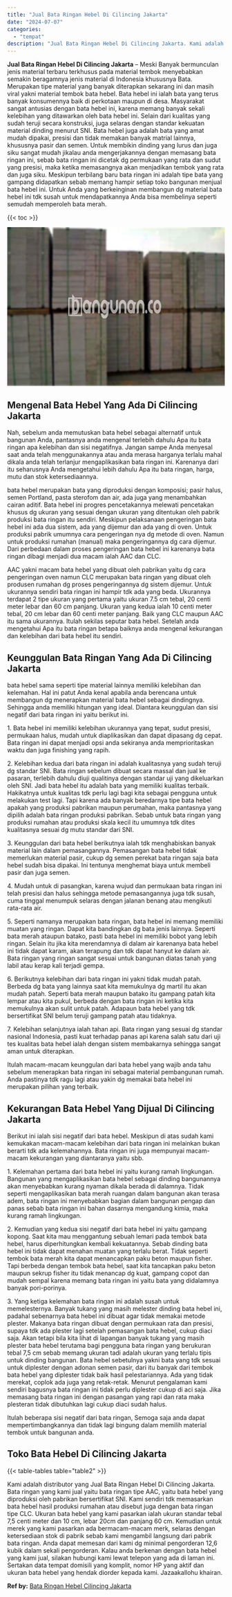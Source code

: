 ```yaml
---
title: "Jual Bata Ringan Hebel Di Cilincing Jakarta"
date: "2024-07-07"
categories: 
  - "tempat"
description: "Jual Bata Ringan Hebel Di Cilincing Jakarta. Kami adalah distributor yang Jual Bata Ringan Hebel Di Cilincing Jakarta. Bata ringan yang kami jual yaitu bata..."
---
```


**Jual Bata Ringan Hebel Di Cilincing Jakarta** – Meski Banyak bermunculan jenis material terbaru terkhusus pada material tembok menyebabkan semakin beragamnya jenis material di Indonesia khususnya Bata. Merupakan tipe material yang banyak diterapkan sekarang ini dan masih viral yakni material tembok bata hebel. Bata hebel ini ialah bata yang terus banyak konsumennya baik di perkotaan maupun di desa. Masyarakat sangat antusias dengan bata hebel ini, karena memang banyak sekali kelebihan yang ditawarkan oleh bata hebel ini. Selain dari kualitas yang sudah teruji secara konstruksi, juga selaras dengan standar kekuatan material dinding menurut SNI. Bata hebel juga adalah bata yang amat mudah dipakai, presisi dan tidak memakan banyak matrial lainnya, khususnya pasir dan semen. Untuk membikin dinding yang lurus dan juga siku sangat mudah jikalau anda mengerjakannya dengan memasang bata ringan ini, sebab bata ringan ini dicetak dg permukaan yang rata dan sudut yang presisi, maka ketika memasangnya akan menjadikan tembok yang rata dan juga siku. Meskipun terbilang baru bata ringan ini adalah tipe bata yang gampang didapatkan sebab memang hampir setiap toko bangunan menjual bata hebel ini. Untuk Anda yang berkeinginan membangun dg material bata hebel ini tdk susah untuk mendapatkannya Anda bisa membelinya seperti semudah memperoleh bata merah.

{{< toc >}}

![Jual Bata Ringan Hebel Di Cilincing Jakarta](/images/jual-hebel-murah-21.png)

## Mengenal Bata Hebel Yang Ada Di Cilincing Jakarta

Nah, sebelum anda memutuskan bata hebel sebagai alternatif untuk bangunan Anda, pantasnya anda mengenal terlebih dahulu Apa itu bata ringan apa kelebihan dan sisi negatifnya. Jangan sampe Anda menyesal saat anda telah menggunakannya atau anda merasa harganya terlalu mahal dikala anda telah terlanjur mengaplikasikan bata ringan ini. Karenanya dari itu seharusnya Anda mengetahui lebih dahulu Apa itu bata ringan, harga, mutu dan stok ketersediaannya.

bata hebel merupakan bata yang diproduksi dengan komposisi; pasir halus, semen Portland, pasta sterofom dan air, ada juga yang menambahkan cairan aditif. Bata hebel ini progres pencetakannya melewati pencetakan khusus dg ukuran yang sesuai dengan ukuran yang ditentukan oleh pabrik produksi bata ringan itu sendiri. Meskipun pelaksanaan pengeringan bata hebel ini ada dua sistem, ada yang dijemur dan ada yang di oven. Untuk produksi pabrik umumnya cara pengeringan nya dg metode di oven. Namun untuk produksi rumahan (manual) maka pengeringannya dg cara dijemur. Dari perbedaan dalam proses pengeringan bata hebel ini karenanya bata ringan dibagi menjadi dua macam ialah AAC dan CLC.

AAC yakni macam bata hebel yang dibuat oleh pabrikan yaitu dg cara pengeringan oven namun CLC merupakan bata ringan yang dibuat oleh produsen rumahan dg proses pengeringannya dg sistem dijemur. Untuk ukurannya sendiri bata ringan ini hampir tdk ada yang beda. Ukurannya terdapat 2 tipe ukuran yang pertama yaitu ukuran 7.5 cm tebal, 20 centi meter lebar dan 60 cm panjang. Ukuran yang kedua ialah 10 centi meter tebal, 20 cm lebar dan 60 centi meter panjang. Baik yang CLC maupun AAC itu sama ukurannya. Itulah sekilas seputar bata hebel. Setelah anda mengetahui Apa itu bata ringan betapa baiknya anda mengenal kekurangan dan kelebihan dari bata hebel itu sendiri.

## Keunggulan Bata Ringan Yang Ada Di Cilincing Jakarta

bata hebel sama seperti tipe material lainnya memiliki kelebihan dan kelemahan. Hal ini patut Anda kenal apabila anda berencana untuk membangun dg menerapkan material bata hebel sebagai dindingnya. Sehingga anda memiliki hitungan yang ideal. Diantara keunggulan dan sisi negatif dari bata ringan ini yaitu berikut ini.

1\. Bata hebel ini memiliki kelebihan ukurannya yang tepat, sudut presisi, permukaan halus, mudah untuk diaplikasikan dan dapat dipasang dg cepat. Bata ringan ini dapat menjadi opsi anda sekiranya anda memprioritaskan waktu dan juga finishing yang rapih.

2\. Kelebihan kedua dari bata ringan ini adalah kualitasnya yang sudah teruji dg standar SNI. Bata ringan sebelum dibuat secara massal dan jual ke pasaran, terlebih dahulu diuji qualitinya dengan standar uji yang dikeluarkan oleh SNI. Jadi bata hebel itu adalah bata yang memiliki kualitas terbaik. Hakikatnya untuk kualitas tdk perlu lagi bagi kita sebagai pengguna untuk melakukan test lagi. Tapi karena ada banyak beredarnya tipe bata hebel apakah yang produksi pabrikan maupun perumahan, maka pantasnya yang dipilih adalah bata ringan produksi pabrikan. Sebab untuk bata ringan yang produksi rumahan atau produksi skala kecil itu umumnya tdk dites kualitasnya sesuai dg mutu standar dari SNI.

3\. Keunggulan dari bata hebel berikutnya ialah tdk menghabiskan banyak material lain dalam pemasangannya. Pemasangan bata hebel tidak memerlukan material pasir, cukup dg semen perekat bata ringan saja bata hebel sudah bisa dipakai. Ini tentunya menghemat biaya untuk membeli pasir dan juga semen.

4\. Mudah untuk di pasangkan, karena wujud dan permukaan bata ringan ini telah presisi dan halus sehingga metode pemasangannya juga tdk susah, cuma tinggal menumpuk selaras dengan jalanan benang atau mengikuti rata-rata air.

5\. Seperti namanya merupakan bata ringan, bata hebel ini memang memiliki muatan yang ringan. Dapat kita bandingkan dg bata jenis lainnya. Seperti bata merah ataupun batako, pasti bata hebel ini memiliki bobot yang lebih ringan. Selain itu jika kita merendamnya di dalam air karenanya bata hebel ini tidak dapat karam, akan terapung dan tdk dapat hanyut ke dalam air. Bata ringan yang ringan sangat sesuai untuk bangunan diatas tanah yang labil atau kerap kali terjadi gempa.

6\. Berikutnya kelebihan dari bata ringan ini yakni tidak mudah patah. Berbeda dg bata yang lainnya saat kita memukulnya dg martil itu akan mudah patah. Seperti bata merah maupun batako itu gampang patah kita lempar atau kita pukul, berbeda dengan bata ringan ini ketika kita memukulnya akan sulit untuk patah. Adapaun bata hebel yang tdk bersertifikat SNI belum teruji gampang patah atau tidaknya.

7\. Kelebihan selanjutnya ialah tahan api. Bata ringan yang sesuai dg standar nasional Indonesia, pasti kuat terhadap panas api karena salah satu dari uji tes kualitas bata hebel ialah dengan sistem membakarnya sehingga sangat aman untuk diterapkan.

Itulah macam-macam keunggulan dari bata hebel yang wajib anda tahu sebelum menerapkan bata ringan ini sebagai material pembangunan rumah. Anda pastinya tdk ragu lagi atau yakin dg memakai bata hebel ini merupakan pilihan yang terbaik.

## Kekurangan Bata Hebel Yang Dijual Di Cilincing Jakarta

Berikut ini ialah sisi negatif dari bata hebel. Meskipun di atas sudah kami kemukakan macam-macam kelebihan dari bata ringan ini melainkan bukan berarti tdk ada kelemahannya. Bata ringan ini juga mempunyai macam-macam kekurangan yang diantaranya yaitu sbb.

1\. Kelemahan pertama dari bata hebel ini yaitu kurang ramah lingkungan. Bangunan yang mengaplikasikan bata hebel sebagai dinding bangunannya akan menyebabkan kurang nyaman dikala berada di dalamnya. Tidak seperti mengaplikasikan bata merah ruangan dalam bangunan akan terasa adem, bata ringan ini menyebabkan bagian dalam bangunan pengap dan panas sebab bata ringan ini bahan dasarnya mengandung kimia, maka kurang ramah lingkungan.

2\. Kemudian yang kedua sisi negatif dari bata hebel ini yaitu gampang kopong. Saat kita mau menggantung sebuah lemari pada tembok bata hebel, harus diperhitungkan kembali kekuatannya. Sebab dinding bata hebel ini tidak dapat menahan muatan yang terlalu berat. Tidak seperti tembok bata merah kita dapat menancapkan paku beton maupun fisher. Tapi berbeda dengan tembok bata hebel, saat kita tancapkan paku beton maupun sekrup fisher itu tidak menancap dg kuat, gampang copot dan mudah sempal karena memang bata ringan ini yaitu bata yang didalamnya banyak pori-porinya.

3\. Yang ketiga kelemahan bata ringan ini adalah susah untuk memelesternya. Banyak tukang yang masih melester dinding bata hebel ini, padahal sebenarnya bata hebel ini dibuat agar tidak memakai metode plester. Makanya bata ringan dibuat dengan permukaan rata dan presisi, supaya tdk ada plester lagi setelah pemasangan bata hebel, cukup diaci saja. Akan tetapi bila kita lihat di lapangan banyak tukang yang masih plester bata hebel terutama bagi pengguna bata ringan yang berukuran tebal 7,5 cm sebab memang ukuran tadi adalah ukuran yang terlalu tipis untuk dinding bangunan. Bata hebel sebetulnya yakni bata yang tdk sesuai untuk diplester dengan adonan semen pasir, dari itu banyak dari tembok bata hebel yang diplester tidak baik hasil pelestariannya. Ada yang tidak merekat, coplok ada juga yang retak-retak. Menurut pengalaman kami sendiri bagusnya bata ringan ini tidak perlu diplester cukup di aci saja. Jika memasang bata ringan ini dengan pasangan yang rapi dan rata maka plesteran tidak dibutuhkan lagi cukup diaci sudah halus.

Itulah beberapa sisi negatif dari bata ringan, Semoga saja anda dapat mempertimbangkannya dan tidak lagi bingung dalam memilih material tembok untuk bangunan anda.

## Toko Bata Hebel Di Cilincing Jakarta

{{< table-tables table="table2" >}}

Kami adalah distributor yang Jual Bata Ringan Hebel Di Cilincing Jakarta. Bata ringan yang kami jual yaitu bata ringan tipe AAC, yaitu bata hebel yang diproduksi oleh pabrikan bersertifikat SNI. Kami sendiri tdk memasarkan bata hebel hasil produksi rumahan atau disebut juga dengan bata ringan tipe CLC. Ukuran bata hebel yang kami pasarkan ialah ukuran standar tebal 7,5 centi meter dan 10 cm, lebar 20cm dan panjang 60 cm. Kemudian untuk merek yang kami pasarkan ada bermacam-macam merk, selaras dengan ketersediaan stok di pabrik sebab kami mengambil langsung dari pabrik bata ringan. Anda dapat memesan dari kami dg minimal pengorderan 12,6 kubik dalam sekali pengorderan. Kalau anda berkenan dengan bata hebel yang kami jual, silakan hubungi kami lewat telepon yang ada di laman ini. Sertakan data tempat domisili yang komplit, nomor HP yang aktif dan ukuran bata hebel yang hendak diorder kepada kami. Jazaakallohu khairan.

**Ref by:** [Bata Ringan Hebel Cilincing Jakarta](https://id.wikipedia.org/wiki/Bata)
